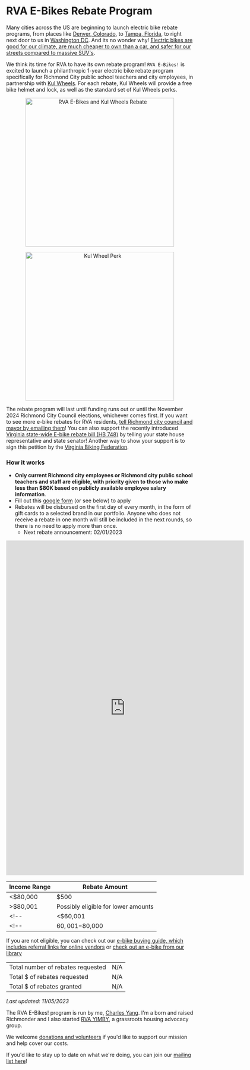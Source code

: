 # RVA E-Bikes Rebate Program

Many cities across the US are beginning to launch electric bike rebate programs, from places like [Denver, Colorado](https://denverite.com/2022/06/28/denver-ebike-rebate-program/), to [Tampa, Florida](https://www.wusf.org/transportation/2023-03-01/tampa-voucher-program-incentive-purchase-ebikes), to right next door to us in [Washington DC](https://dcist.com/story/23/09/19/dc-council-passes-ebike-bill/). And its no wonder why! [Electric bikes are good for our climate, are much cheaper to own than a car, and safer for our streets compared to massive SUV's](https://charlesyang.substack.com/p/chartbook-electric-bikes-as-a-climate). 

We think its time for RVA to have its own rebate program! `RVA E-Bikes!` is excited to launch a philanthropic 1-year electric bike rebate program specifically for Richmond City public school teachers and city employees, in partnership with [Kul Wheels](https://www.kulwheels.com/). For each rebate, Kul Wheels will provide a free bike helmet and lock, as well as the standard set of Kul Wheels perks.

<p align="center">
  <img src="/img/rebate-logo.png" alt="RVA E-Bikes and Kul Wheels Rebate" width="400"/>
</p>

<p align="center">
  <img src="/img/kul-wheel-perk.png" alt="Kul Wheel Perk" width="400"/>
</p>


The rebate program will last until funding runs out or until the November 2024 Richmond City Council elections, whichever comes first. If you want to see more e-bike rebates for RVA residents, [tell Richmond city council and mayor by emailing them](https://www.rva.gov/richmond-city-council/council-contacts)! You can also support the recently introduced [Virginia state-wide E-bike rebate bill (HB 748)](https://lis.virginia.gov/cgi-bin/legp604.exe?ses=241&typ=bil&val=hb748) by telling your state house representative and state senator! Another way to show your support is to sign this petition by the [Virginia Biking Federation](https://p2a.co/ylMvPwL).


### How it works

- **Only current Richmond city employees or Richmond city public school teachers and staff are eligible, with priority given to those who make less than $80K based on publicly available employee salary information**.
- Fill out this [google form](https://docs.google.com/forms/d/e/1FAIpQLSfrgMr1SfaDYMIIlYXz1Zsz-IDjBqTcMeahPPFlsU_ImgsJoQ/viewform?usp=sf_link) (or see below) to apply
- Rebates will be disbursed on the first day of every month, in the form of gift cards to a selected brand in our portfolio. Anyone who does not receive a rebate in one month will still be included in the next rounds, so there is no need to apply more than once.
  - Next rebate announcement: 02/01/2023
<!-- - Rebate amounts will be determined by income band, as shown below. Applicants in lower income bands will have priority. -->

<iframe src="https://docs.google.com/forms/d/e/1FAIpQLSfrgMr1SfaDYMIIlYXz1Zsz-IDjBqTcMeahPPFlsU_ImgsJoQ/viewform?embedded=true" width="640" height="900" frameborder="0" marginheight="0" marginwidth="0">Loading…</iframe>


| Income Range| Rebate Amount |
|-|-|
| <$80,000 | $500 |
| >$80,001   | Possibly eligible for lower amounts |
<!--| <$60,001  | $500 | -->
<!--| $60,001-$80,000 | $300 | -->

If you are not eligible, you can check out our [e-bike buying guide, which includes referral links for online vendors](/get-yours) or [check out an e-bike from our library](/library)

| | |
|-|-|
| Total number of rebates requested  | N/A | 
| Total $ of rebates requested | N/A | 
| Total $ of rebates granted   | N/A        |


*Last updated: 11/05/2023*

The RVA E-Bikes! program is run by me, [Charles Yang](https://charlesxjyang.github.io/). I'm a born and raised Richmonder and I also started [RVA YIMBY](https://www.rvayimby.org/), a grassroots housing advocacy group.

We welcome [donations and volunteers](/support) if
you'd like to support our mission and help cover our costs.

If you'd like to stay up to date on what we're doing, you can join our [mailing list here](https://postal.hackclub.com/subscription?f=5woUKHu1s4XPW892OVums76k8Dsc763PRikd7YwMcUHwCvdkV5976394KFdqlsMECneN2u8QkXiax1FTZhQm2sdIWtWA)!